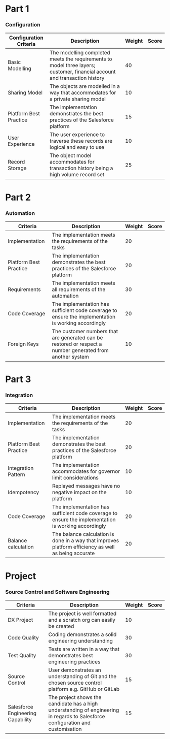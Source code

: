 # Part 1
### Configuration

| Configuration Criteria               | Description                                                                                                               | Weight | Score |
| ---------------------- | ------------------------------------------------------------------------------------------------------------------------- | ------ | ----- |
| Basic Modelling        | The modelling completed meets the requirements to model three layers; customer, financial account and transaction history | 40     |       |
| Sharing Model          | The objects are modelled in a way that accommodates for a private sharing model                                           | 10     |       |
| Platform Best Practice | The implementation demonstrates the best practices of the Salesforce platform                                             | 15     |       |
| User Experience        | The user experience to traverse these records are logical and easy to use                                                 | 10     |       |
| Record Storage         | The object model accommodates for transaction history being a high volume record set                                      | 25     |       |

# Part 2
### Automation

| Criteria               | Description                                                                                               | Weight | Score |
| ---------------------- | --------------------------------------------------------------------------------------------------------- | ------ | ----- |
| Implementation         | The implementation meets the requirements of the tasks                                                    | 20     |       |
| Platform Best Practice | The implementation demonstrates the best practices of the Salesforce platform                             | 20     |       |
| Requirements           | The implementation meets all requirements of the automation                                               | 30     |       |
| Code Coverage          | The implementation has sufficient code coverage to ensure the implementation is working accordingly       | 20     |       |
| Foreign Keys           | The customer numbers that are generated can be restored or respect a number generated from another system | 10     |       |

# Part 3
### Integration

| Criteria               | Description                                                                                          | Weight | Score |
| ---------------------- | ---------------------------------------------------------------------------------------------------- | ------ | ----- |
| Implementation         | The implementation meets the requirements of the tasks                                               | 20     |       |
| Platform Best Practice | The implementation demonstrates the best practices of the Salesforce platform                        | 20     |       |
| Integration Pattern    | The implementation accommodates for governor limit considerations                                    | 10     |       |
| Idempotency            | Replayed messages have no negative impact on the platform                                            | 10     |       |
| Code Coverage          | The implementation has sufficient code coverage to ensure the implementation is working accordingly  | 20     |       |
| Balance calculation    | The balance calculation is done in a way that improves platform efficiency as well as being accurate | 20     |       |

# Project
### Source Control and Software Engineering

| Criteria                          | Description                                                                                                                      | Weight | Score |
| --------------------------------- | -------------------------------------------------------------------------------------------------------------------------------- | ------ | ----- |
| DX Project                        | The project is well formatted and a scratch org can easily be created                                                            | 10     |       |
| Code Quality                      | Coding demonstrates a solid engineering understanding                                                                            | 30     |       |
| Test Quality                      | Tests are written in a way that demonstrates best engineering practices                                                          | 30     |       |
| Source Control                    | User demonstrates an understanding of Git and the chosen source control platform e.g. GitHub or GitLab                           | 15     |       |
| Salesforce Engineering Capability | The project shows the candidate has a high understanding of engineering in regards to Salesforce configuration and customisation | 15     |       |